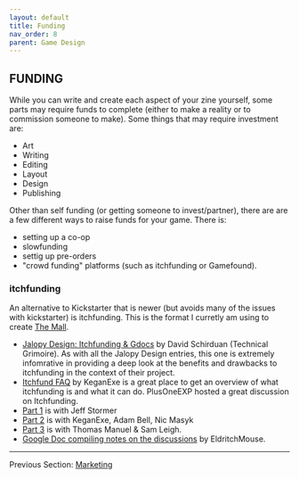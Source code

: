 ```yaml
---
layout: default
title: Funding
nav_order: 8
parent: Game Design
---
```


## FUNDING
While you can write and create each aspect of your zine yourself, some parts may require funds to complete (either to make a reality or to commission someone to make). Some things that may require investment are:
- Art
- Writing
- Editing
- Layout
- Design
- Publishing

Other than self funding (or getting someone to invest/partner), there are are a few different ways to raise funds for your game. There is:
- setting up a co-op
- slowfunding
- settig up pre-orders
- "crowd funding" platforms (such as itchfunding or Gamefound).

### itchfunding
An alternative to Kickstarter that is newer (but avoids many of the issues with kickstarter) is itchfunding. This is the format I curretly am using to create [The Mall](https://goblinarchives.itch.io/the-mall).
- [Jalopy Design: Itchfunding & Gdocs](https://www.technicalgrimoire.com/david/2021/11/jalopyitchgdocs) by David Schirduan (Technical Grimoire). As with all the Jalopy Design entries, this one is extremely infomrative in providing a deep look at the benefits and drawbacks to itchfunding in the context of their project.
- [Itchfund FAQ](https://itchfunding.games/#faq) by KeganExe is a great place to get an overview of what itchfunding is and what it can do.
PlusOneEXP hosted a great discussion on Itchfunding.
- [Part 1](https://www.youtube.com/watch?v=clNyEWtF1Yo&ab_channel=PlusOneExp) is with Jeff Stormer
- [Part 2](https://www.youtube.com/watch?v=o5FJiCCoe5c&ab_channel=PlusOneExp) is with KeganExe, Adam Bell, Nic Masyk
- [Part 3](https://www.youtube.com/watch?v=LpsOqZ4sAWU&ab_channel=PlusOneExp) is with Thomas Manuel & Sam Leigh.
- [Google Doc compiling notes on the discussions](https://docs.google.com/document/d/1MW7uZ2LS2BHGA2bZlZ9LwgCSzVZAVhzeHF4crxtUeQU/edit#heading=h.s68hu2kptye4) by EldritchMouse.


---
Previous Section: [Marketing](https://goblinarchives.github.io/LiminalHorror/Game%20Design/Marketing/)
